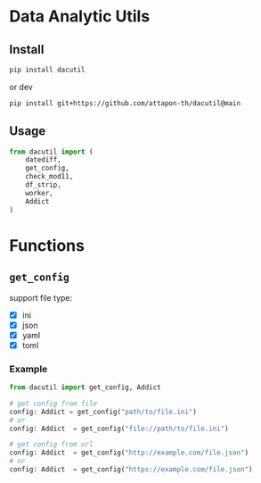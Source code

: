 # Data Analytic Utils

## Install

```bash
pip install dacutil
```
or dev
```bash
pip install git+https://github.com/attapon-th/dacutil@main
```

## Usage

```python
from dacutil import (
    datediff,
    get_config,
    check_mod11,
    df_strip,
    worker,
    Addict
)
```

# Functions

## `get_config`
support file type:
- [x] ini
- [x] json
- [x] yaml
- [x] toml
  
### Example 
```python
from dacutil import get_config, Addict

# get config from file
config: Addict = get_config("path/to/file.ini")
# or
config: Addict  = get_config("file://path/to/file.ini")

# get config from url
config: Addict  = get_config("http://example.com/file.json")
# or
config: Addict  = get_config("https://example.com/file.json")
```
